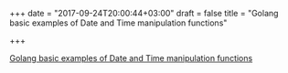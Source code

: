 +++
date = "2017-09-24T20:00:44+03:00"
draft = false
title = "Golang basic examples of Date and Time manipulation functions"

+++

<p><a href="http://www.golangprograms.com/golang/date-time">Golang basic examples of Date and Time manipulation functions</a></p>
